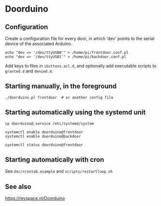 # Doorduino

## Configuration

Create a configuration file for every door, in which 'dev' points to the
serial device of the associated Arduino.

    echo "dev => '/dev/ttyUSB0'" > /home/pi/frontdoor.conf.pl
    echo "dev => '/dev/ttyUSB1'" > /home/pi/backdoor.conf.pl

Add keys to files in `ibuttons.acl.d`, and optionally add executable scripts to
`granted.d` and `denied.d`.

## Starting manually, in the foreground

    ./doorduino.pl frontdoor  # or another config file

## Starting automatically using the systemd unit

    cp doorduino@.service /etc/systemd/system

    systemctl enable doorduino@frontdoor
    systemctl enable doorduino@backdoor

    systemctl status doorduino@frontdoor

## Starting automatically with cron

See `doc/crontab.example` and `scripts/restartloop.sh`

## See also

https://revspace.nl/Doorduino
